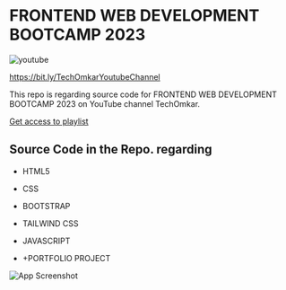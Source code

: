 # FRONTEND WEB DEVELOPMENT BOOTCAMP 2023
![youtube](https://img.shields.io/youtube/channel/subscribers/UCbwENYkmgW0eWcnDB28lgnQ?style=for-the-badge)

https://bit.ly/TechOmkarYoutubeChannel

This repo is regarding source code for FRONTEND WEB DEVELOPMENT BOOTCAMP 2023 on YouTube channel TechOmkar.
 
[Get access to playlist](https://t.ly/TechOmkar)




## Source Code in the Repo. regarding

- HTML5

- CSS
- BOOTSTRAP
- TAILWIND CSS
- JAVASCRIPT
+ +PORTFOLIO PROJECT




![App Screenshot](https://www.techomkar.tk/assets/img/Introduction%20to%20web%20developement%20course.png)

